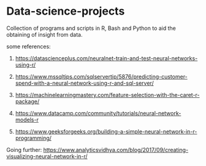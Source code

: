 # Data-science-projects
Collection of programs and scripts in R, Bash and Python to aid the obtaining of insight from data.

some references:
1. https://datascienceplus.com/neuralnet-train-and-test-neural-networks-using-r/

2. https://www.mssqltips.com/sqlservertip/5876/predicting-customer-spend-with-a-neural-network-using-r-and-sql-server/

3. https://machinelearningmastery.com/feature-selection-with-the-caret-r-package/

4. https://www.datacamp.com/community/tutorials/neural-network-models-r

5. https://www.geeksforgeeks.org/building-a-simple-neural-network-in-r-programming/

Going further:
https://www.analyticsvidhya.com/blog/2017/09/creating-visualizing-neural-network-in-r/
